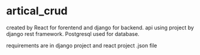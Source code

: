 # artical_crud
created by React for forentend and django for backend. api using project by django rest framework. Postgresql used for database.

requirements are in django project and react project .json file

